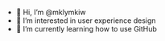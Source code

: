 - 👋 Hi, I’m @mklymkiw
- 👀 I’m interested in user experience design
- 🌱 I’m currently learning how to use GitHub

<!---
mklymkiw/mklymkiw is a ✨ special ✨ repository because its `README.md` (this file) appears on your GitHub profile.
You can click the Preview link to take a look at your changes.
--->
